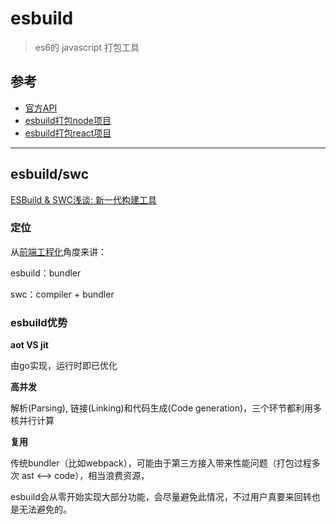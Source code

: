 # esbuild
> es6的 javascript 打包工具

## 参考
- [官方API](https://esbuild.github.io/api/)
- [esbuild打包node项目](https://devtails.medium.com/bundling-your-node-js-express-app-with-esbuild-5aecc36c5047)
- [esbuild打包react项目](https://devtails.xyz/how-to-replace-webpack-in-create-react-app-with-esbuild)

---

## esbuild/swc

[ESBuild & SWC浅谈: 新一代构建工具](https://mp.weixin.qq.com/s?__biz=MzkxNTIwMzU5OQ==&mid=2247493641&idx=1&sn=f8378c131fe43e7d4ef41ce9f01a1bde&chksm=c1601b69f617927fc4fcc9ad19cd34598fae06109e18a44fc8e6c7aee98fc72d58ea755d0360&token=1008676742&lang=zh_CN&scene=21#wechat_redirect)



### 定位

从[前端工程化](../career/前端工程化.md)角度来讲：

esbuild：bundler

swc：compiler + bundler



### esbuild优势

**aot VS jit**

由go实现，运行时即已优化

**高并发**

解析(Parsing), 链接(Linking)和代码生成(Code generation)，三个环节都利用多核并行计算

**复用**

传统bundler（比如webpack），可能由于第三方接入带来性能问题（打包过程多次 ast <--> code），相当浪费资源，

esbuild会从零开始实现大部分功能，会尽量避免此情况，不过用户真要来回转也是无法避免的。



